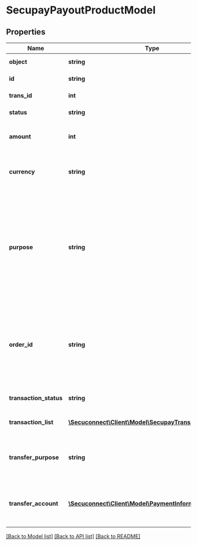 # SecupayPayoutProductModel

## Properties
Name | Type | Description | Notes
------------ | ------------- | ------------- | -------------
**object** | **string** | Product name | [optional] 
**id** | **string** | ID of instance | [optional] 
**trans_id** | **int** | ID of transaction | [optional] 
**status** | **string** | Transaction status | [optional] 
**amount** | **int** | Total amount of transaction lit&#39;s items | [optional] 
**currency** | **string** | ISO 4217 code of currency, eg EUR for Euro. | [optional] 
**purpose** | **string** | The purpose of the payment. This is the later assignment of the payment is for example on the account statement of the buyer. | [optional] 
**order_id** | **string** | Specifying an order number. Depending on the contract setting, this must be unique for each payment. | [optional] 
**transaction_status** | **string** | Transaction status (number) | [optional] 
**transaction_list** | [**\Secuconnect\Client\Model\SecupayTransactionListItem[]**](SecupayTransactionListItem.md) | A list of transaction items | [optional] 
**transfer_purpose** | **string** | The purpose the payer needs to use for his transfer | [optional] 
**transfer_account** | [**\Secuconnect\Client\Model\PaymentInformation**](PaymentInformation.md) | The bank account the payer needs to use for his transfer | [optional] 

[[Back to Model list]](../README.md#documentation-for-models) [[Back to API list]](../README.md#documentation-for-api-endpoints) [[Back to README]](../README.md)


